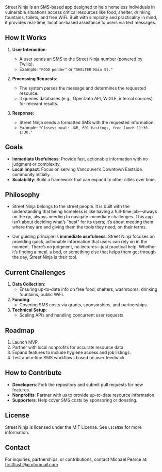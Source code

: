 
Street Ninja is an SMS-based app designed to help homeless individuals in vulnerable situations access critical resources like food, shelter, drinking fountains, toilets, and free WiFi. Built with simplicity and practicality in mind, it provides real-time, location-based assistance to users via text messages.

## How It Works

1. **User Interaction**:
   - A user sends an SMS to the Street Ninja number (powered by Twilio).
   - Example: `"FOOD pender"` or `"SHELTER Main St."`

2. **Processing Requests**:
   - The system parses the message and determines the requested resource.
   - It queries databases (e.g., OpenData API, WiGLE, internal sources) for relevant results.

3. **Response**:
   - Street Ninja sends a formatted SMS with the requested information.
   - Example: `"Closest meal: UGM, 601 Hastings, free lunch 11:30-1:30."`


## Goals

- **Immediate Usefulness**: Provide fast, actionable information with no judgment or complexity.
- **Local Impact**: Focus on serving Vancouver’s Downtown Eastside community initially.
- **Scalability**: Build a framework that can expand to other cities over time.


## Philosophy

- Street Ninja belongs to the street people. It is built with the understanding that being homeless is like having a full-time job—always on the go, always needing to navigate immediate challenges. This app isn’t about deciding what’s “best” for its users; it’s about meeting them where they are and giving them the tools they need, on their terms.

- Our guiding principle is **immediate usefulness**. Street Ninja focuses on providing quick, actionable information that users can rely on in the moment. There’s no judgment, no lectures—just practical help. Whether it’s finding a meal, a bed, or something else that helps them get through the day, Street Ninja is their tool.


## Current Challenges

1. **Data Collection**:
   - Ensuring up-to-date info on free food, shelters, washrooms, drinking fountains, public WiFi.
2. **Funding**:
   - Covering SMS costs via grants, sponsorships, and partnerships.
3. **Technical Setup**:
   - Scaling APIs and handling concurrent user requests.


## Roadmap

1. Launch MVP.
2. Partner with local nonprofits for accurate resource data.
3. Expand features to include hygiene access and job listings.
4. Test and refine SMS workflows based on user feedback.


## How to Contribute

- **Developers**: Fork the repository and submit pull requests for new features.
- **Nonprofits**: Partner with us to provide up-to-date resource information.
- **Supporters**: Help cover SMS costs by sponsoring or donating.


## License

Street Ninja is licensed under the MIT License. See `LICENSE` for more information.


## Contact

For inquiries, partnerships, or contributions, contact Michael Pearce at: firstflush@protonmail.com
